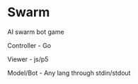 # Swarm
AI swarm bot game

Controller - Go

Viewer     - js/p5

Model/Bot  - Any lang through stdin/stdout
